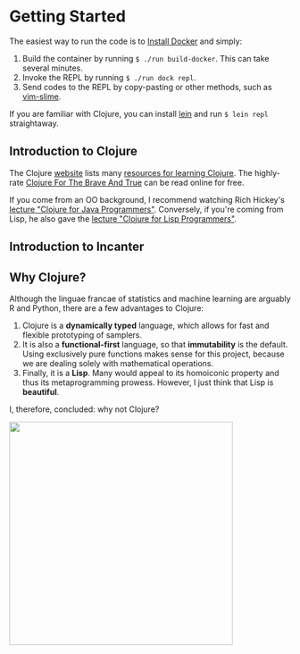 # Getting Started

The easiest way to run the code is to [Install Docker](https://docs.docker.com/install/) and simply:

1. Build the container by running `$ ./run build-docker`. This can take several minutes.
2. Invoke the REPL by running `$ ./run dock repl`.
3. Send codes to the REPL by copy-pasting or other methods, such as [vim-slime](https://github.com/jpalardy/vim-slime).

If you are familiar with Clojure, you can install [lein](https://leiningen.org/) and run `$ lein repl` straightaway.

## Introduction to Clojure

The Clojure [website](https://clojure.org/) lists many [resources for learning Clojure](https://clojure.org/guides/getting_started). The highly-rate [Clojure For The Brave And True](https://www.braveclojure.com/clojure-for-the-brave-and-true/) can be read online for free.

If you come from an OO background, I recommend watching Rich Hickey's [lecture "Clojure for Java Programmers"](https://www.youtube.com/watch?v=P76Vbsk_3J0). Conversely, if you're coming from Lisp, he also gave the [lecture "Clojure for Lisp Programmers"](https://www.youtube.com/watch?v=cPNkH-7PRTk).

## Introduction to Incanter


## Why Clojure?

Although the linguae francae of statistics and machine learning are arguably R and Python, there are a few advantages to Clojure:

1. Clojure is a **dynamically typed** language, which allows for fast and flexible prototyping of samplers.
2. It is also a **functional-first** language, so that **immutability** is the default. Using exclusively pure functions makes sense for this project, because we are dealing solely with mathematical operations.
3. Finally, it is a **Lisp**. Many would appeal to its homoiconic property and thus its metaprogramming prowess. However, I just think that Lisp is **beautiful**.

I, therefore, concluded: why not Clojure?

<img src="https://vignette.wikia.nocookie.net/deathbattlefanon/images/1/17/Zoidberg.png/revision/latest?cb=20161220042212" height="400" />
